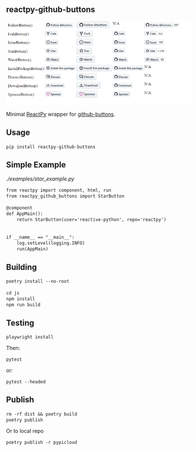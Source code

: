 ## reactpy-github-buttons

![](docs/showcase.png)


 Minimal [ReactPy] wrapper for [github-buttons].

## Usage

    pip install reactpy-github-buttons


## Simple  Example

*./examples/star_example.py*
```
from reactpy import component, html, run
from reactpy_github_buttons import StarButton

@component
def AppMain():
    return StarButton(user='reactive-python', repo='reactpy')


if __name__ == "__main__":
    log.setLevel(logging.INFO)
    run(AppMain)
```

## Building

    poetry install --no-root

    cd js
    npm install
    npm run build

## Testing

    playwright install

Then:

    pytest 

or:

    pytest --headed

## Publish 

    rm -rf dist && poetry build
    poetry publish

Or to local repo

    poetry publish -r pypicloud


[github-buttons]: https://github.com/buttons/github-buttons
[ReactPy]: https://github.com/reactive-python/reactpy